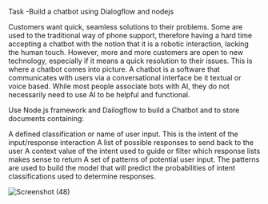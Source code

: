 Task -Build a chatbot using Dialogflow and nodejs

Customers want quick, seamless solutions to their problems. Some are    used to the traditional way of phone support, therefore having a hard time accepting a chatbot with the notion that it is a robotic interaction, lacking the human touch. However, more and more customers are open to new technology, especially if it means a quick resolution to their issues. This is where a chatbot comes into picture. A chatbot is a software that communicates with users via a conversational interface be it textual or voice based. While most people associate bots with AI, they do not necessarily need to use AI to be helpful and  functional.

Use Node.js framework and Dailogflow to build a Chatbot and to store documents containing:

A defined classification or name of user input. This is the intent of the input/response interaction
A list of possible responses to send back to the user
A context value of the intent used to guide or filter which response lists makes sense to return
A set of patterns of potential user input. The patterns are used to build the model that will predict the probabilities of intent classifications used to determine responses.


![Screenshot (48)](https://github.com/user-attachments/assets/53731d40-c316-4925-91b7-8e60fd8c1e03)
